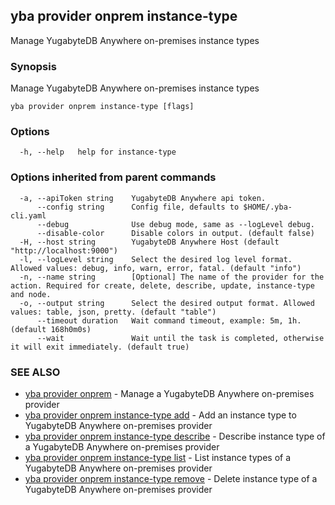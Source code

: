 ## yba provider onprem instance-type

Manage YugabyteDB Anywhere on-premises instance types

### Synopsis

Manage YugabyteDB Anywhere on-premises instance types

```
yba provider onprem instance-type [flags]
```

### Options

```
  -h, --help   help for instance-type
```

### Options inherited from parent commands

```
  -a, --apiToken string    YugabyteDB Anywhere api token.
      --config string      Config file, defaults to $HOME/.yba-cli.yaml
      --debug              Use debug mode, same as --logLevel debug.
      --disable-color      Disable colors in output. (default false)
  -H, --host string        YugabyteDB Anywhere Host (default "http://localhost:9000")
  -l, --logLevel string    Select the desired log level format. Allowed values: debug, info, warn, error, fatal. (default "info")
  -n, --name string        [Optional] The name of the provider for the action. Required for create, delete, describe, update, instance-type and node.
  -o, --output string      Select the desired output format. Allowed values: table, json, pretty. (default "table")
      --timeout duration   Wait command timeout, example: 5m, 1h. (default 168h0m0s)
      --wait               Wait until the task is completed, otherwise it will exit immediately. (default true)
```

### SEE ALSO

* [yba provider onprem](yba_provider_onprem.md)	 - Manage a YugabyteDB Anywhere on-premises provider
* [yba provider onprem instance-type add](yba_provider_onprem_instance-type_add.md)	 - Add an instance type to YugabyteDB Anywhere on-premises provider
* [yba provider onprem instance-type describe](yba_provider_onprem_instance-type_describe.md)	 - Describe instance type of a YugabyteDB Anywhere on-premises provider
* [yba provider onprem instance-type list](yba_provider_onprem_instance-type_list.md)	 - List instance types of a YugabyteDB Anywhere on-premises provider
* [yba provider onprem instance-type remove](yba_provider_onprem_instance-type_remove.md)	 - Delete instance type of a YugabyteDB Anywhere on-premises provider

